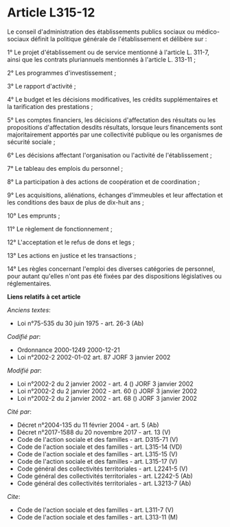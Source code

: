 # Article L315-12

Le conseil d'administration des établissements publics sociaux ou médico-sociaux définit la politique générale de
l'établissement et délibère sur :

1° Le projet d'établissement ou de service mentionné à l'article L. 311-7, ainsi que les contrats pluriannuels mentionnés à
l'article L. 313-11 ;

2° Les programmes d'investissement ;

3° Le rapport d'activité ;

4° Le budget et les décisions modificatives, les crédits supplémentaires et la tarification des prestations ;

5° Les comptes financiers, les décisions d'affectation des résultats ou les propositions d'affectation desdits résultats,
lorsque leurs financements sont majoritairement apportés par une collectivité publique ou les organismes de sécurité
sociale ;

6° Les décisions affectant l'organisation ou l'activité de l'établissement ;

7° Le tableau des emplois du personnel ;

8° La participation à des actions de coopération et de coordination ;

9° Les acquisitions, aliénations, échanges d'immeubles et leur affectation et les conditions des baux de plus de dix-huit
ans ;

10° Les emprunts ;

11° Le règlement de fonctionnement ;

12° L'acceptation et le refus de dons et legs ;

13° Les actions en justice et les transactions ;

14° Les règles concernant l'emploi des diverses catégories de personnel, pour autant qu'elles n'ont pas été fixées par des
dispositions législatives ou réglementaires.

**Liens relatifs à cet article**

_Anciens textes_:

  - Loi n°75-535 du 30 juin 1975 - art. 26-3 (Ab)

_Codifié par_:

  - Ordonnance 2000-1249 2000-12-21
  - Loi n°2002-2 2002-01-02 art. 87 JORF 3 janvier 2002

_Modifié par_:

  - Loi n°2002-2 du 2 janvier 2002 - art. 4 () JORF 3 janvier 2002
  - Loi n°2002-2 du 2 janvier 2002 - art. 60 () JORF 3 janvier 2002
  - Loi n°2002-2 du 2 janvier 2002 - art. 68 () JORF 3 janvier 2002

_Cité par_:

  - Décret n°2004-135 du 11 février 2004 - art. 5 (Ab)
  - Décret n°2017-1588 du 20 novembre 2017 - art. 13 (V)
  - Code de l'action sociale et des familles - art. D315-71 (V)
  - Code de l'action sociale et des familles - art. L315-14 (VD)
  - Code de l'action sociale et des familles - art. L315-15 (V)
  - Code de l'action sociale et des familles - art. L315-17 (V)
  - Code général des collectivités territoriales - art. L2241-5 (V)
  - Code général des collectivités territoriales - art. L2242-5 (Ab)
  - Code général des collectivités territoriales - art. L3213-7 (Ab)

_Cite_:

  - Code de l'action sociale et des familles - art. L311-7 (V)
  - Code de l'action sociale et des familles - art. L313-11 (M)
